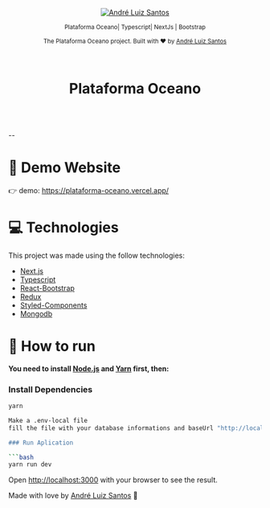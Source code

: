 <p align="center">
   <a href="https://www.linkedin.com/in/andr%C3%A9-luiz-844207102/">
      <img alt="André Luiz Santos" src="https://img.shields.io/badge/LinkedIn-0077B5?style=for-the-badge&logo=linkedin&logoColor=white" />
   </a>

</p>

<div align="center">

<sub>Plataforma Oceano| Typescript| NextJs | Bootstrap </sub>

</div>

<p align="center">
  <sub>The Plataforma Oceano project. Built with ❤︎ by
    <a href="https://github.com/DehLuizSantos">André Luiz Santos</a>
  </sub>
</p>

<br />
<div align="center">
  <h1>Plataforma Oceano</h1>
</div>

<br />
<br />

--

# :eyes: Demo Website

👉 demo: https://plataforma-oceano.vercel.app/

# :computer: Technologies

This project was made using the follow technologies:

- [Next.js](https://nextjs.org/)
- [Typescript](https://www.typescriptlang.org/)
- [React-Bootstrap](https://react-bootstrap.github.io/)
- [Redux](https://redux.js.org/)
- [Styled-Components](https://styled-components.com/)
- [Mongodb](https://cloud.mongodb.com/)
# :construction_worker: How to run

**You need to install [Node.js](https://nodejs.org/en/download/) and [Yarn](https://yarnpkg.com/) first, then:**

### Install Dependencies

```bash
yarn

Make a .env-local file
fill the file with your database informations and baseUrl "http://localhost:3000" (local)"

### Run Aplication

```bash
yarn run dev
```

Open [http://localhost:3000](http://localhost:3000) with your browser to see the result.
<br>

Made with love by [André Luiz Santos](https://github.com/DehLuizSantos) 🚀
